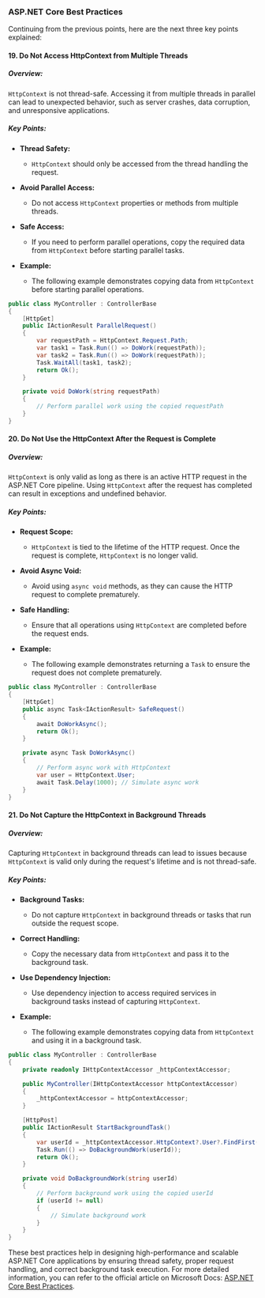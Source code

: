 ### ASP.NET Core Best Practices

Continuing from the previous points, here are the next three key points explained:

#### 19. Do Not Access HttpContext from Multiple Threads

##### Overview:
`HttpContext` is not thread-safe. Accessing it from multiple threads in parallel can lead to unexpected behavior, such as server crashes, data corruption, and unresponsive applications.

##### Key Points:
- **Thread Safety:**
  - `HttpContext` should only be accessed from the thread handling the request.

- **Avoid Parallel Access:**
  - Do not access `HttpContext` properties or methods from multiple threads.

- **Safe Access:**
  - If you need to perform parallel operations, copy the required data from `HttpContext` before starting parallel tasks.

- **Example:**
  - The following example demonstrates copying data from `HttpContext` before starting parallel operations.

````csharp name=ParallelAccess.cs
public class MyController : ControllerBase
{
    [HttpGet]
    public IActionResult ParallelRequest()
    {
        var requestPath = HttpContext.Request.Path;
        var task1 = Task.Run(() => DoWork(requestPath));
        var task2 = Task.Run(() => DoWork(requestPath));
        Task.WaitAll(task1, task2);
        return Ok();
    }

    private void DoWork(string requestPath)
    {
        // Perform parallel work using the copied requestPath
    }
}
````

#### 20. Do Not Use the HttpContext After the Request is Complete

##### Overview:
`HttpContext` is only valid as long as there is an active HTTP request in the ASP.NET Core pipeline. Using `HttpContext` after the request has completed can result in exceptions and undefined behavior.

##### Key Points:
- **Request Scope:**
  - `HttpContext` is tied to the lifetime of the HTTP request. Once the request is complete, `HttpContext` is no longer valid.

- **Avoid Async Void:**
  - Avoid using `async void` methods, as they can cause the HTTP request to complete prematurely.

- **Safe Handling:**
  - Ensure that all operations using `HttpContext` are completed before the request ends.

- **Example:**
  - The following example demonstrates returning a `Task` to ensure the request does not complete prematurely.

````csharp name=HttpContextAfterRequest.cs
public class MyController : ControllerBase
{
    [HttpGet]
    public async Task<IActionResult> SafeRequest()
    {
        await DoWorkAsync();
        return Ok();
    }

    private async Task DoWorkAsync()
    {
        // Perform async work with HttpContext
        var user = HttpContext.User;
        await Task.Delay(1000); // Simulate async work
    }
}
````

#### 21. Do Not Capture the HttpContext in Background Threads

##### Overview:
Capturing `HttpContext` in background threads can lead to issues because `HttpContext` is valid only during the request's lifetime and is not thread-safe.

##### Key Points:
- **Background Tasks:**
  - Do not capture `HttpContext` in background threads or tasks that run outside the request scope.

- **Correct Handling:**
  - Copy the necessary data from `HttpContext` and pass it to the background task.

- **Use Dependency Injection:**
  - Use dependency injection to access required services in background tasks instead of capturing `HttpContext`.

- **Example:**
  - The following example demonstrates copying data from `HttpContext` and using it in a background task.

````csharp name=BackgroundThreadHttpContext.cs
public class MyController : ControllerBase
{
    private readonly IHttpContextAccessor _httpContextAccessor;

    public MyController(IHttpContextAccessor httpContextAccessor)
    {
        _httpContextAccessor = httpContextAccessor;
    }

    [HttpPost]
    public IActionResult StartBackgroundTask()
    {
        var userId = _httpContextAccessor.HttpContext?.User?.FindFirst(ClaimTypes.NameIdentifier)?.Value;
        Task.Run(() => DoBackgroundWork(userId));
        return Ok();
    }

    private void DoBackgroundWork(string userId)
    {
        // Perform background work using the copied userId
        if (userId != null)
        {
            // Simulate background work
        }
    }
}
````

These best practices help in designing high-performance and scalable ASP.NET Core applications by ensuring thread safety, proper request handling, and correct background task execution. For more detailed information, you can refer to the official article on Microsoft Docs: [ASP.NET Core Best Practices](https://docs.microsoft.com/en-us/aspnet/core/fundamentals/best-practices).